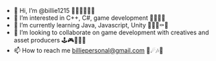 - 👋 Hi, I’m @billie1215 🌈🏳️‍⚧️💀🦇🖤
- 👀 I’m interested in C++, C#, game development 🍓🍦🔪🖤
- 🌱 I’m currently learning Java, Javascript, Unity 🦑🧃🎃⚰🖤
- 💞️ I’m looking to collaborate on game development with creatives and asset producers 🕹🎮👾🤺🖤
- 📫 How to reach me billiepersonal@gmail.com 🍣☄🎶🖤

<!---
billie1215/billie1215 is a ✨ special ✨ repository because its `README.md` (this file) appears on your GitHub profile.
You can click the Preview link to take a look at your changes.
--->
